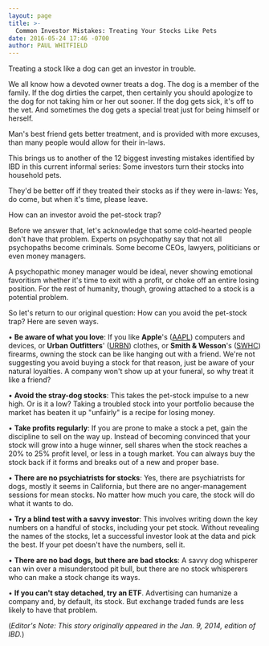 ```yaml
---
layout: page
title: >-
  Common Investor Mistakes: Treating Your Stocks Like Pets
date: 2016-05-24 17:46 -0700
author: PAUL WHITFIELD
---
```





Treating a stock like a dog can get an investor in trouble.


We all know how a devoted owner treats a dog. The dog is a member of the family. If the dog dirties the carpet, then certainly you should apologize to the dog for not taking him or her out sooner. If the dog gets sick, it's off to the vet. And sometimes the dog gets a special treat just for being himself or herself.


Man's best friend gets better treatment, and is provided with more excuses, than many people would allow for their in-laws.


This brings us to another of the 12 biggest investing mistakes identified by IBD in this current informal series: Some investors turn their stocks into household pets.


They'd be better off if they treated their stocks as if they were in-laws: Yes, do come, but when it's time, please leave.


How can an investor avoid the pet-stock trap?


Before we answer that, let's acknowledge that some cold-hearted people don't have that problem. Experts on psychopathy say that not all psychopaths become criminals. Some become CEOs, lawyers, politicians or even money managers.


A psychopathic money manager would be ideal, never showing emotional favoritism whether it's time to exit with a profit, or choke off an entire losing position. For the rest of humanity, though, growing attached to a stock is a potential problem.


So let's return to our original question: How can you avoid the pet-stock trap? Here are seven ways.


• **Be aware of what you love**: If you like **Apple**'s ([AAPL](https://research.investors.com/quote.aspx?symbol=AAPL)) computers and devices, or **Urban Outfitters**' ([URBN](https://research.investors.com/quote.aspx?symbol=URBN)) clothes, or **Smith & Wesson**'s ([SWHC](https://research.investors.com/quote.aspx?symbol=SWHC)) firearms, owning the stock can be like hanging out with a friend. We're not suggesting you avoid buying a stock for that reason, just be aware of your natural loyalties. A company won't show up at your funeral, so why treat it like a friend?


• **Avoid the stray-dog stocks**: This takes the pet-stock impulse to a new high. Or is it a low? Taking a troubled stock into your portfolio because the market has beaten it up "unfairly" is a recipe for losing money.


• **Take profits regularly**: If you are prone to make a stock a pet, gain the discipline to sell on the way up. Instead of becoming convinced that your stock will grow into a huge winner, sell shares when the stock reaches a 20% to 25% profit level, or less in a tough market. You can always buy the stock back if it forms and breaks out of a new and proper base.


• **There are no psychiatrists for stocks**: Yes, there are psychiatrists for dogs, mostly it seems in California, but there are no anger-management sessions for mean stocks. No matter how much you care, the stock will do what it wants to do.


• **Try a blind test with a savvy investor**: This involves writing down the key numbers on a handful of stocks, including your pet stock. Without revealing the names of the stocks, let a successful investor look at the data and pick the best. If your pet doesn't have the numbers, sell it.


• **There are no bad dogs, but there are bad stocks**: A savvy dog whisperer can win over a misunderstood pit bull, but there are no stock whisperers who can make a stock change its ways.


• **If you can't stay detached, try an ETF**. Advertising can humanize a company and, by default, its stock. But exchange traded funds are less likely to have that problem.


(*Editor's Note: This story originally appeared in the Jan. 9, 2014, edition of IBD.*)




